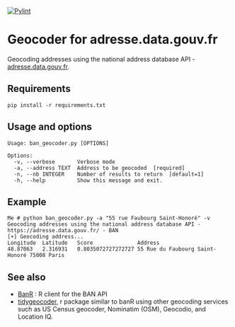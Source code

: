 [![Pylint](https://github.com/atao/BAN-Geocoder/actions/workflows/pylint.yml/badge.svg)](https://github.com/atao/BAN-Geocoder/actions/workflows/pylint.yml)
# Geocoder for adresse.data.gouv.fr
Geocoding addresses using the national address database API - [adresse.data.gouv.fr](https://adresse.data.gouv.fr/).

## Requirements
```
pip install -r requirements.txt
```

## Usage and options
```
Usage: ban_geocoder.py [OPTIONS]

Options:
  -v, --verbose       Verbose mode
  -a, --address TEXT  Address to be geocoded  [required]
  -n, --nb INTEGER    Number of results to return  [default=1]
  -h, --help          Show this message and exit.
```

## Example
```
Me # python ban_geocoder.py -a "55 rue Faubourg Saint-Honoré" -v
Geocoding addresses using the national address database API - https://adresse.data.gouv.fr/ - BAN
[+] Geocoding address...
Longitude  Latitude   Score              Address
48.87063   2.316931   0.8035072727272727 55 Rue du Faubourg Saint-Honoré 75008 Paris
```

## See also
* [BanR](https://github.com/joelgombin/banR) : R client for the BAN API
* [tidygeocoder](https://github.com/jessecambon/tidygeocoder), r package similar to banR using other geocoding services such as US Census geocoder, Nominatim (OSM), Geocodio, and Location IQ.
